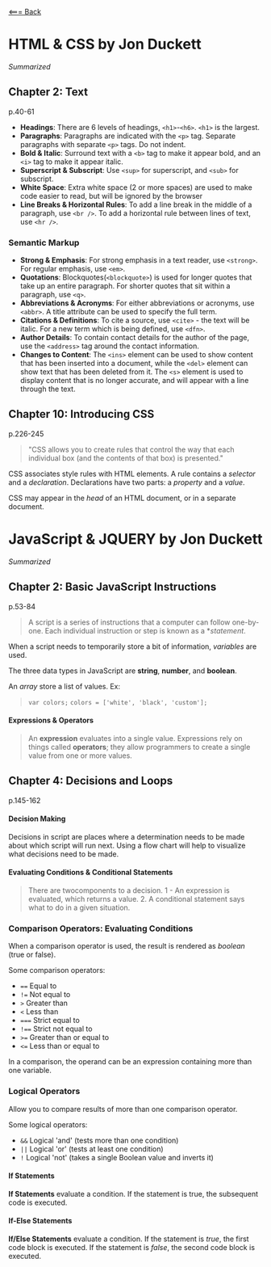 [<=== Back](../README.md)

# HTML & CSS by Jon Duckett
*Summarized*

## Chapter 2: Text
p.40-61
- **Headings**: There are 6 levels of headings, `<h1>`-`<h6>`. `<h1>` is the largest.
- **Paragraphs**: Paragraphs are indicated with the `<p>` tag. Separate paragraphs with separate `<p>` tags. Do not indent.
- **Bold & Italic**: Surround text with a `<b>` tag to make it appear bold, and an `<i>` tag to make it appear italic.
- **Superscript & Subscript**: Use `<sup>` for superscript, and `<sub>` for subscript.
- **White Space**: Extra white space (2 or more spaces) are used to make code easier to read, but will be ignored by the browser
- **Line Breaks & Horizontal Rules**: To add a line break in the middle of a paragraph, use `<br />`. To add a horizontal rule between lines of text, use `<hr />`.

### Semantic Markup

- **Strong & Emphasis**: For strong emphasis in a text reader, use `<strong>`. For regular emphasis, use `<em>`.
- **Quotations**: Blockquotes(`<blockquote>`) is used for longer quotes that take up an entire paragraph. For shorter quotes that sit within a paragraph, use `<q>`.
- **Abbreviations & Acronyms**: For either abbreviations or acronyms, use `<abbr>`. A title attribute can be used to specify the full term.
- **Citations & Definitions**: To cite a source, use `<cite>` - the text will be italic. For a new term which is being defined, use `<dfn>`.
- **Author Details**: To contain contact details for the author of the page, use the `<address>` tag around the contact information.
- **Changes to Content**: The `<ins>` element can be used to show content that has been inserted into a document, while the `<del>` element can show text that has been deleted from it. The `<s>` element is used to display content that is no longer accurate, and will appear with a line through the text.

## Chapter 10: Introducing CSS
p.226-245
> "CSS allows you to create rules that control the way that each individual box (and the contents of that box) is presented."

CSS associates style rules with HTML elements. A rule contains a *selector* and a *declaration*. Declarations have two parts: a *property* and a *value*.

CSS may appear in the *head* of an HTML document, or in a separate document.

# JavaScript & JQUERY by Jon Duckett
*Summarized*

## Chapter 2: Basic JavaScript Instructions
p.53-84

> A script is a series of instructions that a computer can follow one-by-one. Each individual instruction or step is known as a **statement*.

When a script needs to temporarily store a bit of information, *variables* are used.

The three data types in JavaScript are **string**, **number**, and **boolean**.

An *array* store a list of values. Ex: 

> `var colors;`
> `colors = ['white', 'black', 'custom'];`

#### Expressions & Operators

> An **expression** evaluates into a single value. 
> Expressions rely on things called **operators**; they allow programmers to create a single value from one or more values.

## Chapter 4: Decisions and Loops
p.145-162

#### Decision Making

Decisions in script are places where a determination needs to be made about which script will run next. Using a flow chart will help to visualize what decisions need to be made.

#### Evaluating Conditions & Conditional Statements

> There are twocomponents to a decision. 1 - An expression is evaluated, which returns a value. 2. A conditional statement says what to do in a given situation.

### Comparison Operators: Evaluating Conditions

When a comparison operator is used, the result is rendered as *boolean* (true or false).

Some comparison operators:
- `==` Equal to
- `!=` Not equal to
- `>` Greater than
- `<` Less than
- `===` Strict equal to
- `!==` Strict not equal to
- `>=` Greater than or equal to
- `<=` Less than or equal to

In a comparison, the operand can be an expression containing more than one variable.

### Logical Operators

Allow you to compare results of more than one comparison operator.

Some logical operators:
- `&&` Logical 'and' (tests more than one condition)
- `||` Logical 'or' (tests at least one condition)
- `!` Logical 'not' (takes a single Boolean value and inverts it)

#### If Statements

**If Statements** evaluate a condition. If the statement is true, the subsequent code is executed. 

#### If-Else Statements

**If/Else Statements** evaluate a condition. If the statement is *true*, the first code block is executed. If the statement is *false*, the second code block is executed.

